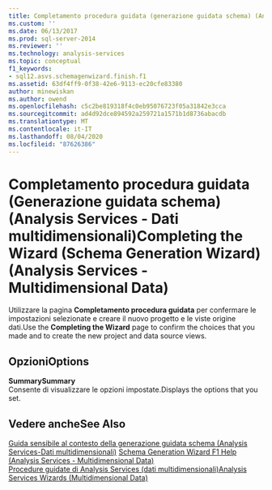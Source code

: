 ```yaml
---
title: Completamento procedura guidata (generazione guidata schema) (Analysis Services-Dati multidimensionali) | Microsoft Docs
ms.custom: ''
ms.date: 06/13/2017
ms.prod: sql-server-2014
ms.reviewer: ''
ms.technology: analysis-services
ms.topic: conceptual
f1_keywords:
- sql12.asvs.schemagenwizard.finish.f1
ms.assetid: 63df4ff9-0f38-42e6-9113-ec20cfe83380
author: minewiskan
ms.author: owend
ms.openlocfilehash: c5c2be819318f4c0eb95076723f05a31842e3cca
ms.sourcegitcommit: ad4d92dce894592a259721a1571b1d8736abacdb
ms.translationtype: MT
ms.contentlocale: it-IT
ms.lasthandoff: 08/04/2020
ms.locfileid: "87626386"
---
```

# <a name="completing-the-wizard-schema-generation-wizard-analysis-services---multidimensional-data"></a><span data-ttu-id="1ee40-102">Completamento procedura guidata (Generazione guidata schema) (Analysis Services - Dati multidimensionali)</span><span class="sxs-lookup"><span data-stu-id="1ee40-102">Completing the Wizard (Schema Generation Wizard) (Analysis Services - Multidimensional Data)</span></span>
  <span data-ttu-id="1ee40-103">Utilizzare la pagina **Completamento procedura guidata** per confermare le impostazioni selezionate e creare il nuovo progetto e le viste origine dati.</span><span class="sxs-lookup"><span data-stu-id="1ee40-103">Use the **Completing the Wizard** page to confirm the choices that you made and to create the new project and data source views.</span></span>  
  
## <a name="options"></a><span data-ttu-id="1ee40-104">Opzioni</span><span class="sxs-lookup"><span data-stu-id="1ee40-104">Options</span></span>  
 <span data-ttu-id="1ee40-105">**Summary**</span><span class="sxs-lookup"><span data-stu-id="1ee40-105">**Summary**</span></span>  
 <span data-ttu-id="1ee40-106">Consente di visualizzare le opzioni impostate.</span><span class="sxs-lookup"><span data-stu-id="1ee40-106">Displays the options that you set.</span></span>  
  
## <a name="see-also"></a><span data-ttu-id="1ee40-107">Vedere anche</span><span class="sxs-lookup"><span data-stu-id="1ee40-107">See Also</span></span>  
 <span data-ttu-id="1ee40-108">[Guida sensibile al contesto della generazione guidata schema &#40;Analysis Services-Dati multidimensionali&#41;](schema-generation-wizard-f1-help-analysis-services-multidimensional-data.md) </span><span class="sxs-lookup"><span data-stu-id="1ee40-108">[Schema Generation Wizard F1 Help &#40;Analysis Services - Multidimensional Data&#41;](schema-generation-wizard-f1-help-analysis-services-multidimensional-data.md) </span></span>  
 [<span data-ttu-id="1ee40-109">Procedure guidate di Analysis Services &#40;dati multidimensionali&#41;</span><span class="sxs-lookup"><span data-stu-id="1ee40-109">Analysis Services Wizards &#40;Multidimensional Data&#41;</span></span>](analysis-services-wizards-multidimensional-data.md)  
  
  
